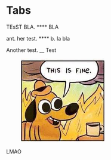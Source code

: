 # Tabs

TEsST   BLA.  ****  BLA

ant. her test.  ****  b. la bla

Another test. __ Test

<figure><img src=".gitbook/assets/this is fine.jpeg" alt=""><figcaption></figcaption></figure>

LMAO

